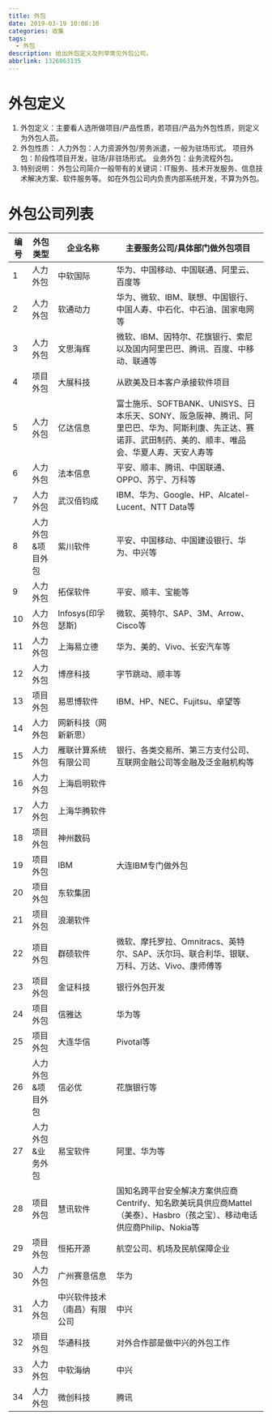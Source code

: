 ```yaml
---
title: 外包
date: 2019-03-19 10:08:10
categories: 收集
tags:
  - 外包
description: 给出外包定义及列举常见外包公司。
abbrlink: 1326063135
---
```


# 外包定义

1. 外包定义：主要看人选所做项目/产品性质，若项目/产品为外包性质，则定义为外包人员。
2. 外包性质：
   人力外包：人力资源外包/劳务派遣，一般为驻场形式。
   项目外包：阶段性项目开发，驻场/非驻场形式。
   业务外包：业务流程外包。
3. 特别说明：
   外包公司简介一般带有的关键词：IT服务、技术开发服务、信息技术解决方案、软件服务等。
   如在外包公司内负责内部系统开发，不算为外包。

# 外包公司列表

| 编号 | 外包类型          | 企业名称                     | 主要服务公司/具体部门做外包项目                              |
| ---- | ----------------- | ---------------------------- | ------------------------------------------------------------ |
| 1    | 人力外包          | 中软国际                     | 华为、中国移动、中国联通、阿里云、百度等                     |
| 2    | 人力外包          | 软通动力                     | 华为、微软、IBM、联想、中国银行、中国人寿、中石化、中石油、国家电网等 |
| 3    | 人力外包          | 文思海辉                     | 微软、IBM、因特尔、花旗银行、索尼以及国内阿里巴巴、腾讯、百度、中移动、联通等 |
| 4    | 项目外包          | 大展科技                     | 从欧美及日本客户承接软件项目                                 |
| 5    | 人力外包          | 亿达信息                     | 富士施乐、SOFTBANK、UNISYS、日本乐天、SONY、阪急阪神、腾讯、阿里巴巴、华为、阿斯利康、先正达、赛诺菲、武田制药、美的、顺丰、唯品会、华夏人寿、天安人寿等 |
| 6    | 人力外包          | 法本信息                     | 平安、顺丰、腾讯、中国联通、OPPO、苏宁、万科等               |
| 7    | 人力外包          | 武汉佰钧成                   | IBM、华为、Google、HP、Alcatel-Lucent、NTT Data等            |
| 8    | 人力外包&项目外包 | 紫川软件                     | 平安、中国移动、中国建设银行、华为、中兴等                   |
| 9    | 人力外包          | 拓保软件                     | 平安、顺丰、宝能等                                           |
| 10   | 人力外包          | Infosys(印孚瑟斯)            | 微软、英特尔、SAP、3M、Arrow、Cisco等                        |
| 11   | 人力外包          | 上海易立德                   | 华为、美的、Vivo、长安汽车等                                 |
| 12   | 人力外包          | 博彦科技                     | 字节跳动、顺丰等                                             |
| 13   | 项目外包          | 易思博软件                   | IBM、HP、NEC、Fujitsu、卓望等                                |
| 14   | 人力外包          | 网新科技（网新新思）         |                                                              |
| 15   | 人力外包          | 雁联计算系统有限公司         | 银行、各类交易所、第三方支付公司、互联网金融公司等金融及泛金融机构等 |
| 16   | 人力外包          | 上海启明软件                 |                                                              |
| 17   | 人力外包          | 上海华腾软件                 |                                                              |
| 18   | 项目外包          | 神州数码                     |                                                              |
| 19   | 项目外包          | IBM                          | 大连IBM专门做外包                                            |
| 20   | 项目外包          | 东软集团                     |                                                              |
| 21   | 项目外包          | 浪潮软件                     |                                                              |
| 22   | 项目外包          | 群硕软件                     | 微软、摩托罗拉、Omnitracs、英特尔、SAP、沃尔玛、联合利华、银联、万科、万达、Vivo、康师傅等 |
| 23   | 项目外包          | 金证科技                     | 银行外包开发                                                 |
| 24   | 项目外包          | 信雅达                       | 华为等                                                       |
| 25   | 项目外包          | 大连华信                     | Pivotal等                                                    |
| 26   | 人力外包&项目外包 | 信必优                       | 花旗银行等                                                   |
| 27   | 人力外包&业务外包 | 易宝软件                     | 阿里、华为等                                                 |
| 28   | 项目外包          | 慧讯软件                     | 国知名跨平台安全解决方案供应商Centrify、知名欧美玩具供应商Mattel（美泰）、Hasbro（孩之宝）、移动电话供应商Philip、Nokia等 |
| 29   | 项目外包          | 恒拓开源                     | 航空公司、机场及民航保障企业                                 |
| 30   | 人力外包          | 广州赛意信息                 | 华为                                                         |
| 31   | 人力外包          | 中兴软件技术（南昌）有限公司 | 中兴                                                         |
| 32   | 项目外包          | 华通科技                     | 对外合作部是做中兴的外包工作                                 |
| 33   | 人力外包          | 中软海纳                     | 中兴                                                         |
| 34   | 人力外包          | 微创科技                     | 腾讯                                                         |